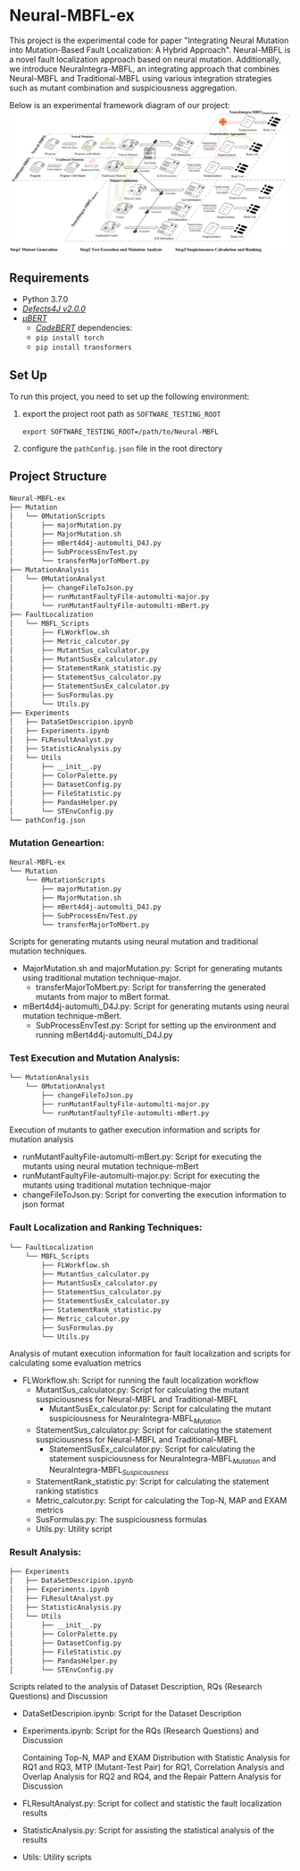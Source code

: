 # Neural-MBFL-ex
This project is the experimental code for paper "Integrating Neural Mutation into Mutation-Based Fault Localization: A Hybrid Approach".
Neural-MBFL is a novel fault localization approach based on neural mutation. 
Additionally, we introduce NeuraIntegra-MBFL, an integrating
approach that combines Neural-MBFL and Traditional-MBFL using various integration strategies such as mutant combination and suspiciousness aggregation.

Below is an experimental framework diagram of our project:
![framework diagram](Neural-MBFL-ex.png)

## Requirements
- Python 3.7.0
- [*Defects4J v2.0.0*](https://github.com/rjust/defects4j/tree/v2.0.0)
- [*μBERT*](https://github.com/rjust/defects4j/tree/v2.0.0)
    - [*CodeBERT*](https://github.com/microsoft/CodeBERT) dependencies:
    - `pip install torch`
    - `pip install transformers`

## Set Up
To run this project, you need to set up the following environment:
1. export the project root path as `SOFTWARE_TESTING_ROOT`

    `export SOFTWARE_TESTING_ROOT=/path/to/Neural-MBFL`

2. configure the `pathConfig.json` file in the root directory

## Project Structure
```
Neural-MBFL-ex
├── Mutation
│   └── 0MutationScripts
│       ├── majorMutation.py
│       ├── MajorMutation.sh
│       ├── mBert4d4j-automulti_D4J.py
│       ├── SubProcessEnvTest.py
│       └── transferMajorToMbert.py
├── MutationAnalysis
│   └── 0MutationAnalyst
│       ├── changeFileToJson.py
│       ├── runMutantFaultyFile-automulti-major.py
│       └── runMutantFaultyFile-automulti-mBert.py
├── FaultLocalization
│   └── MBFL_Scripts
│       ├── FLWorkflow.sh
│       ├── Metric_calcutor.py
│       ├── MutantSus_calculator.py
│       ├── MutantSusEx_calculator.py
│       ├── StatementRank_statistic.py
│       ├── StatementSus_calculator.py
│       ├── StatementSusEx_calculator.py
│       ├── SusFormulas.py
│       └── Utils.py
├── Experiments
│   ├── DataSetDescripion.ipynb
│   ├── Experiments.ipynb
│   ├── FLResultAnalyst.py
│   ├── StatisticAnalysis.py
│   └── Utils
│       ├── __init__.py
│       ├── ColorPalette.py
│       ├── DatasetConfig.py
│       ├── FileStatistic.py
│       ├── PandasHelper.py
│       └── STEnvConfig.py
└── pathConfig.json
```


### Mutation Geneartion:
```
Neural-MBFL-ex
└── Mutation
    └── 0MutationScripts
        ├── majorMutation.py
        ├── MajorMutation.sh
        ├── mBert4d4j-automulti_D4J.py
        ├── SubProcessEnvTest.py
        └── transferMajorToMbert.py
```
Scripts for generating mutants using neural mutation and traditional mutation techniques.
- MajorMutation.sh and majorMutation.py: Script for generating mutants using traditional mutation technique-major.
    - transferMajorToMbert.py: Script for transferring the generated mutants from major to mBert format.
- mBert4d4j-automulti_D4J.py: Script for generating mutants using neural mutation technique-mBert.
    - SubProcessEnvTest.py: Script for setting up the environment and running mBert4d4j-automulti_D4J.py

### Test Execution and Mutation Analysis:
```
└── MutationAnalysis
    └── 0MutationAnalyst
        ├── changeFileToJson.py
        ├── runMutantFaultyFile-automulti-major.py
        └── runMutantFaultyFile-automulti-mBert.py
```
Execution of mutants to gather execution information and scripts for mutation analysis
- runMutantFaultyFile-automulti-mBert.py: Script for executing the mutants using neural mutation technique-mBert
- runMutantFaultyFile-automulti-major.py: Script for executing the mutants using traditional mutation technique-major
- changeFileToJson.py: Script for converting the execution information to json format

### Fault Localization and Ranking Techniques: 
```
└── FaultLocalization
    └── MBFL_Scripts
        ├── FLWorkflow.sh
        ├── MutantSus_calculator.py
        ├── MutantSusEx_calculator.py
        ├── StatementSus_calculator.py
        ├── StatementSusEx_calculator.py
        ├── StatementRank_statistic.py
        ├── Metric_calcutor.py
        ├── SusFormulas.py
        └── Utils.py
```
Analysis of mutant execution information for fault localization and scripts for calculating some evaluation metrics
- FLWorkflow.sh: Script for running the fault localization workflow
    - MutantSus_calculator.py: Script for calculating the mutant suspiciousness for Neural-MBFL and Traditional-MBFL
        - MutantSusEx_calculator.py: Script for calculating the mutant suspiciousness for NeuraIntegra-MBFL<sub>*Mutation*</sub>
    - StatementSus_calculator.py: Script for calculating the statement suspiciousness for Neural-MBFL and Traditional-MBFL
        - StatementSusEx_calculator.py: Script for calculating the statement suspiciousness for NeuraIntegra-MBFL<sub>*Mutation*</sub> and NeuraIntegra-MBFL<sub>*Suspicousness*</sub>
    - StatementRank_statistic.py: Script for calculating the statement ranking statistics
    - Metric_calcutor.py: Script for calculating the Top-N, MAP and EXAM metrics
    - SusFormulas.py: The suspiciousness formulas
    - Utils.py: Utility script


### Result Analysis:
```
├── Experiments
│   ├── DataSetDescripion.ipynb
│   ├── Experiments.ipynb
│   ├── FLResultAnalyst.py
│   ├── StatisticAnalysis.py
│   └── Utils
│       ├── __init__.py
│       ├── ColorPalette.py
│       ├── DatasetConfig.py
│       ├── FileStatistic.py
│       ├── PandasHelper.py
│       └── STEnvConfig.py
```
Scripts related to the analysis of Dataset Description, RQs (Research Questions) and Discussion
- DataSetDescripion.ipynb: Script for the Dataset Description
- Experiments.ipynb: Script for the RQs (Research Questions) and Discussion

    Containing Top-N, MAP and EXAM Distribution with Statistic Analysis for RQ1 and RQ3, MTP (Mutant-Test Pair) for RQ1, Correlation Analysis and Overlap Analysis for RQ2 and RQ4, and the Repair Pattern Analysis for Discussion
- FLResultAnalyst.py: Script for collect and statistic the fault localization results
- StatisticAnalysis.py: Script for assisting the statistical analysis of the results
- Utils: Utility scripts
